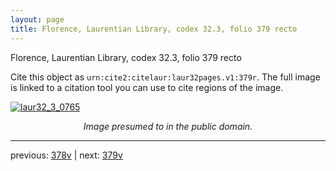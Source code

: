 ```yaml
---
layout: page
title: Florence, Laurentian Library, codex 32.3, folio 379 recto
---
```


Florence, Laurentian Library, codex 32.3, folio 379 recto

Cite this object as `urn:cite2:citelaur:laur32pages.v1:379r`.  The full image is linked to a citation tool you can use to cite regions of the image.

[![laur32_3_0765](http://www.homermultitext.org/iipsrv?IIIF=/project/homer/pyramidal/deepzoom/citelaur/laur32imgs/v1/laur32_3_0765.tif/full/800,/0/default.jpg)](http://www.homermultitext.org/ict2/?urn=urn:cite2:citelaur:laur32imgs.v1:laur32_3_0765) 

<p style="text-align: center; font-style: italic;">Image presumed to in the public domain.</p>

---

previous: [378v](../378v/) | next: [379v](../379v/)